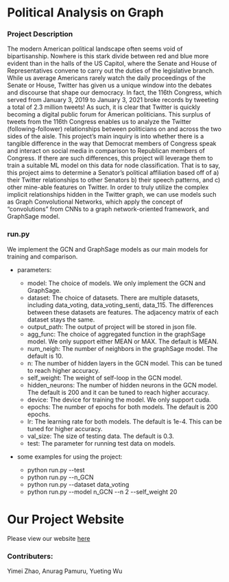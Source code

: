 # Political Analysis on Graph
 
### Project Description
The modern American political landscape often seems void of bipartisanship. Nowhere is this stark divide between red and blue more evident than in the halls of the US Capitol, where the Senate and House of Representatives convene to carry out the duties of the legislative branch. While us average Americans rarely watch the daily proceedings of the Senate or House, Twitter has given us a unique window into the debates and discourse that shape our democracy. In fact, the 116th Congress, which served from January 3, 2019 to January 3, 2021 broke records by tweeting a total of 2.3 million tweets! As such, it is clear that Twitter is quickly becoming a digital public forum for American politicians. This surplus of tweets from the 116th Congress enables us to analyze the Twitter (following-follower) relationships between politicians on and across the two sides of the aisle. This project’s main inquiry is into whether there is a tangible difference in the way that Democrat members of Congress speak and interact on social media in comparison to Republican members of Congress. If there are such differences, this project will leverage them to train a suitable ML model on this data for node classification. That is to say, this project aims to determine a Senator’s political affiliation based off of a) their Twitter relationships to other Senators b) their speech patterns, and c) other mine-able features on Twitter. In order to truly utilize the complex implicit relationships hidden in the Twitter graph, we can use models such as Graph Convolutional Networks, which apply the concept of “convolutions” from CNNs to a graph network-oriented framework, and GraphSage model.

### run.py
We implement the GCN and GraphSage models as our main models for training and comparison.

- parameters:
  - model: The choice of models. We only implement the GCN and GraphSage. 
  - dataset: The choice of datasets. There are multiple datasets, including data_voting, data_voting_senti, data_115. The differences between these datasets are features. The adjacency matrix of each dataset stays the same.
  - output_path: The output of project will be stored in json file.
  - agg_func: The choice of aggregated function in the graphSage model. We only support either MEAN or MAX. The default is MEAN.
  - num_neigh: The number of neighbors in the graphSage model. The default is 10.
  - n: The number of hidden layers in the GCN model. This can be tuned to reach higher accuracy.
  - self_weight: The weight of self-loop in the GCN model.
  - hidden_neurons: The number of hidden neurons in the GCN model. The default is 200 and it can be tuned to reach higher accuracy.
  - device: The device for training the model. We only support cuda.
  - epochs: The number of epochs for both models. The default is 200 epochs.
  - lr: The learning rate for both models. The default is 1e-4. This can be tuned for higher accuracy.
  - val_size: The size of testing data. The default is 0.3.
  - test: The parameter for running test data on models.

- some examples for using the project:
  - python run.py --test
  - python run.py --n_GCN
  - python run.py --dataset data_voting
  - python run.py --model n_GCN --n 2 --self_weight 20

  

# Our Project Website

Please view our website [here](https://anuragpamuru.github.io/dsc-180b-capstone-b03/)


### Contributers: 
Yimei Zhao, Anurag Pamuru, Yueting Wu

